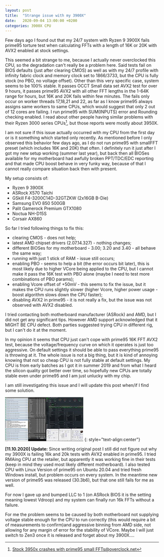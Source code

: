 ```yaml
---
layout: post
title:  "Strange issue with my 3900X"
date:   2020-09-04 13:00:00 +0200
categories: 3900X CPU 
---
```

Few days ago I found out that my 24/7 system with Ryzen 9 3900X fails prime95
torture test when calculating FFTs with a length of 16K or 20K with AVX2
enabled at stock settings.

<!--more-->

This seemed a bit strange to me, because I actually never overclocked this
CPU, so the degradation can't really be a problem here. Said tests fail on
BIOS defaults (just after clearing CMOS) as well as with my 24/7 profile with
infinity fabric clock and memory clock set to 1866/3733, but the CPU is fully
stock (no PBO, no voltage offset). Other than this very specific case, system
seems to be 100% stable. It passes OCCT Small data set AVX2 test for over
9 hours, it passes prime95 AVX2 with all other FFT lengths in the 1-64K range
for hours, but 16K and 20K fails within few minutes. The fails only occur on
worker threads 17,18,21 and 22, as far as I know prime95 always assigns same
workers to same CPUs, which would suggest that only 2 out of 12 cores are
failing. I run prime95 with SUM(INPUTS) error and Rounding checking enabled.
I read about other people having similar problems with their Ryzen 3000 series
CPUs[^1], but those reports were mostly about 3950X.

I am not sure if this issue actually occurred with my CPU from the first day or
is it something which started only recently. As mentioned before I only
observed this behavior few days ago, as I do not run prime95 with smallFFT
preset (which includes 16K and 20K) that often. I definitely run it just after
I got my new setup working (summer last year), but back then all BIOSes
available for my motherboard had awfully broken PPT/TDC/EDC reporting and that
made CPU boost behave in very funky way, because of that I cannot really
compare situation back then with present.

My setup consists of:
* Ryzen 9 3900X
* ASRock X570 Taichi
* GSkill F4-3200C14D-32GTZKW (2x16GB B-Die)
* Samsung EVO 850 500GB
* Palit Gamerock Premium GTX1080
* Noctua NH-D15S
* Corsair AX860

So far I tried following things to fix this:
* clearing CMOS - does not help;
* latest AMD chipset drivers (2.07.14.327) - nothing changes;
* different BIOSes for my motherboard - 3.00; 3.20 and 3.40 - all behave
the same way;
* running with just 1 stick of RAM - issue still occurs;
* enabling PBO - seems to help a bit (the error occurs bit later), this is
most likely due to higher VCore being applied to the CPU, but I cannot make it
pass the 16K test with PBO alone (maybe I need to test more combinations
of PBO params);
* enabling Vcore offset of +50mV - this seems to fix the issue, but it makes
the CPU runs slightly slower (higher Vcore, higher power usage - boost
algorithm slows down the CPU faster);
* disabling AVX2 in prime95 - it is not really a fix, but the issue was not
observed with AVX2 disabled.

I tried contacting both motherboard manufacturer (ASRock) and AMD, but I did
not get any significant tips. However AMD support acknowledged that it MIGHT
BE CPU defect. Both parties suggested trying CPU in different rig, but I can't
do it at the moment.

In my opinion it seems that CPU just can't cope with prime95 16K FFT AVX2
test, because the voltage/frequency curve on which it operates is just too
aggressive. On default settings it should be able to pass everything prime95 is
throwing at it. The whole issue is not a big thing, but it is kind of annoying
knowing that not so cheap CPU is not fully stable at default settings. My CPU
is from early batches as I got it in summer 2019 and from what I heard the
silicon quality got better over time, so hopefully new CPUs are totally stable
even under prime95 and I am just unlucky with my chip.

I am still investigating this issue and I will update this post when/if I find
some solution.

[![prime95 16k fail screenshot](/assets/Ryzen3900x_prime95_issue/ryzen3900x_prime95_16_def_fail_thumb.jpg)](/assets/Ryzen3900x_prime95_issue/ryzen3900x_prime95_16_def_fail.png)
{: style="text-align:center"}

**[11.10.2020] Update:** Since writing original post I still did not figure out
why my 3900X is failing 16k and 20k tests with AVX2 enabled in prime95. I tried
RMAing CPU at the retailer, but apparently it was working fine in their tests
(keep in mind they used most likely different motherboard). I also tested CPU
with Linux Version of prime95 on Ubuntu 20.04 and tried fresh Windows install,
but problem occurs on every system. In the meantime new version of prime95 was
released (30.3b6), but that one still fails for me as well.

For now I gave up and bumped LLC to 1 (on ASRock BIOS it is the setting meaning
lowest Vdroop) and my system can finally run 16k FFTs without a failure.

For me the problem seems to be caused by both motherboard not supplying voltage
stable enough for the CPU to run correctly (this would require a bit of
measurements to confirm)and aggressive binning from AMD side, not allowing for
any margin of error for the stability of VCore. Maybe I will just switch to
Zen3 once it is released and forget about my 3900X....

[^1]: [Stock 3950x crashes with prime95 small FFTs@overclock.net](https://www.overclock.net/forum/10-amd-cpus/1744592-stock-3950x-crashes-prime95-small-ffts.html)

